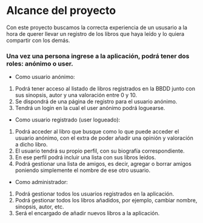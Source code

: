 # Alcance del proyecto

Con este proyecto buscamos la correcta experiencia de un ususario a la hora de querer llevar un registro de los libros que haya leído y lo quiera compartir con los demás.

### Una vez una persona ingrese a la aplicación, podrá tener dos roles: anónimo o user.

* Como usuario anónimo: 
1. Podrá tener acceso al listado de libros registrados en la BBDD junto con sus sinopsis, autor y una valoración entre 0 y 10. 
2. Se dispondrá de una página de registro para el usuario anónimo.
3. Tendrá un login en la cual el user anónimo podrá loguearse.

* Como usuario registrado (user logueado): 
1. Podrá acceder al libro que busque como lo que puede acceder el usuario anónimo, con el extra de poder añadir una opinión y valoración a dicho libro. 
2. El usuario tendrá su propio perfil, con su biografía correspondiente.
3. En ese perfil podrá incluir una lista con sus libros leidos. 
4. Podrá gestionar una lista de amigos, es decir, agregar o borrar amigos poniendo simplemente el nombre de ese otro usuario.

* Como administrador:
1. Podrá gestionar todos los usuarios registrados en la aplicación.
2. Podrá gestionar todos los libros añadidos, por ejemplo, cambiar nombre, sinopsis, autor, etc.
3. Será el encargado de añadir nuevos libros a la aplicación.
